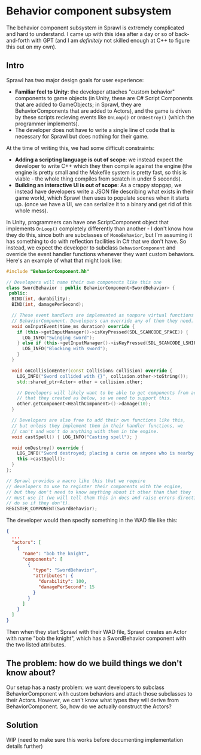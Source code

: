 # Behavior component subsystem
The behavior component subsystem in Sprawl is extremely complicated and hard to understand. I came up with this idea
after a day or so of back-and-forth with GPT (and I am _definitely_ not skilled enough at C++ to figure this out on my own).

## Intro
Sprawl has two major design goals for user experience:
-  **Familiar feel to Unity**: the developer attaches "custom behavior" components to game objects (in Unity, these are C# Script Components that are added to GameObjects;
   in Sprawl, they are BehaviorComponents that are added to Actors), and the game is driven by these scripts recieving events like `OnLoop()` or `OnDestroy()` (which the programmer implements).
- The developer does not have to write a single line of code that is necessary for Sprawl but does nothing for their game. 

At the time of writing this, we had some difficult constraints:
- **Adding a scripting language is out of scope**: we instead expect the developer to write C++ which they then compile 
  against the engine (the engine is pretty small and the Makefile system is pretty fast, so this is viable - the whole 
  thing compiles from scratch in under 5 seconds). 
- **Building an interactive UI is out of scope**: As a crappy stopgap, we instead have developers write a JSON file describing what exists in their game world, 
  which Sprawl then uses to populate scenes when it starts up. (once we have a UI, we can serialize it to a binary and get rid of this whole mess).

In Unity, programmers can have one ScriptComponent object that implements `OnLoop()` completely differently than another - I don't know how they do this,
since both are subclasses of `MonoBehavior`, but I'm assuming it has something to do with reflection facilities in C# that we don't have. So instead,
we expect the developer to subclass `BehaviorComponent` and override the event handler functions whenever they want custom behaviors. Here's an example of
what that might look like:
```c++
#include "BehaviorComponent.hh"

// Developers will name their own components like this one
class SwordBehavior : public BehaviorComponent<SwordBehavior> {
 public:
  BIND(int, durability);
  BIND(int, damagePerSecond);

  // These event handlers are implemented as nonpure virtual functions in
  // BehaviorComponent. Developers can override any of them they need. 
  void onInputEvent(time_ms duration) override {
    if (this->getInputManager()->isKeyPressed(SDL_SCANCODE_SPACE)) {
      LOG_INFO("Swinging sword");
    } else if (this->getInputManager()->isKeyPressed(SDL_SCANCODE_LSHIFT)) {
      LOG_INFO("Blocking with sword");
    }
  }

  void onCollisionEnter(const Collision& collision) override {
    LOG_INFO("Sword collided with {}", collision.other->toString());
    std::shared_ptr<Actor> other = collision.other;

    // Developers will likely want to be able to get components from actors
    // that they created as below, so we need to support this.
    other.getComponent<HealthComponent>()->damage(10);
  }

  // Developers are also free to add their own functions like this,
  // but unless they implement them in their handler functions, we
  // can't and won't do anything with them in the engine.
  void castSpell() { LOG_INFO("Casting spell"); }

  void onDestroy() override {
    LOG_INFO("Sword destroyed; placing a curse on anyone who is nearby!");
    this->castSpell();
  }
};

// Sprawl provides a macro like this that we require
// developers to use to register their components with the engine,
// but they don't need to know anything about it other than that they
// must use it (we will tell them this in docs and raise errors directing them to
// do so if they don't). 
REGISTER_COMPONENT(SwordBehavior);
```

The developer would then specify something in the WAD file like this:
```json
{
  ...
  "actors": [
    {
      "name": "bob the knight",
      "components": [
        {
          "type": "SwordBehavior",
          "attributes": {
            "durability": 100,
            "damagePerSecond": 15
          }
        }
      ]
    }
  ]
}
```

Then when they start Sprawl with their WAD file, Sprawl creates an Actor with name "bob the knight", which has a 
SwordBehavior component with the two listed attributes. 

## The problem: how do we build things we don't know about?
Our setup has a nasty problem: we want developers to subclass BehaviorComponent with custom behaviors and attach those subclasses to their Actors. 
However, we can't know what types they will derive from BehaviorComponent. So, how do we actually construct the Actors?

## Solution
WIP (need to make sure this works before documenting implementation details further)
